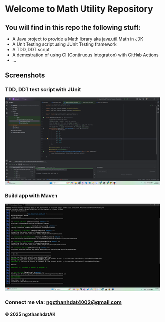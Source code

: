 # Welcome to Math Utility Repository

## You will find in this repo the following stuff:

* A Java project to provide a Math library aka java.util.Math in JDK
* A Unit Testing script using JUnit Testing framework
* A TDD, DDT script
* A demostration of using CI (Continuous Integration) with GitHub Actions
* ...

## Screenshots
### TDD, DDT test script with JUnit
![TDD DDT test script with JUnit](https://github.com/ngothanhdat-AK/mathutil/blob/main/screenshots/TDD_DDT%20with%20JUnit.png)

### Build app with Maven
![Build app with Maven](https://github.com/ngothanhdat-AK/mathutil/blob/main/screenshots/Maven%20Builder.png)

### Connect me via: ngothanhdat4002@gmail.com

#### &#169; 2025 ngothanhdatAK
